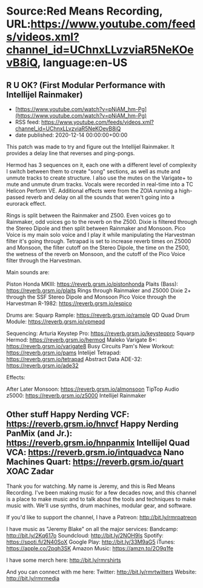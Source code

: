 # Source:Red Means Recording, URL:https://www.youtube.com/feeds/videos.xml?channel_id=UChnxLLvzviaR5NeKOevB8iQ, language:en-US

## R U OK? (First Modular Performance with Intellijel Rainmaker)
 - [https://www.youtube.com/watch?v=pNjAM_hm-Pg](https://www.youtube.com/watch?v=pNjAM_hm-Pg)
 - RSS feed: https://www.youtube.com/feeds/videos.xml?channel_id=UChnxLLvzviaR5NeKOevB8iQ
 - date published: 2020-12-14 00:00:00+00:00

This patch was made to try and figure out the Intellijel Rainmaker. It provides a delay line that reverses and ping-pongs.

Hermod has 3 sequences on it, each one with a different level of complexity I switch between them to create "song" sections, as well as mute and unmute tracks to create structure. I also use the mutes on the Varigate+ to mute and unmute drum tracks. Vocals were recorded in real-time into a TC Helicon Perform VE. Additional effects were from the ZOIA running a high-passed reverb and delay on all the sounds that weren't going into a eurorack effect.

Rings is split between the Rainmaker and Z500. Even voices go to Rainmaker, odd voices go to the reverb on the Z500. Dixie is filtered through the Stereo Dipole and then split between Rainmaker and Monsoon. Pico Voice is my main solo voice and I play it while manipulating the Harvestman filter it's going through. Tetrapad is set to increase reverb times on Z5000 and Monsoon, the filter cutoff on the Stereo Dipole, the time on the Z500, the wetness of the reverb on Monsoon, and the cutoff of the Pico Voice filter through the Harvestman.

Main sounds are: 

Piston Honda MKIII:  https://reverb.grsm.io/pistonhonda
Plaits (Bass): https://reverb.grsm.io/plaits
Rings through Rainmaker and Z5000
Dixie 2+ through the SSF Stereo Dipole and Monsoon
Pico Voice through the Harvestman R-1982: https://reverb.grsm.io/espico

Drums are: 
Squarp Rample: https://reverb.grsm.io/rample
QD Quad Drum Module: https://reverb.grsm.io/vpmeqd

Sequencing:
Arturia Keystep Pro: https://reverb.grsm.io/keysteppro
Squarp Hermod: https://reverb.grsm.io/hermod
Maleko Varigate 8+: https://reverb.grsm.io/varigate8
Busy Circuits Pam's New Workout: https://reverb.grsm.io/pams
Intelijel Tetrapad: https://reverb.grsm.io/tetrapad
Abstract Data ADE-32: https://reverb.grsm.io/ade32

Effects: 

After Later Monsoon: https://reverb.grsm.io/almonsoon
TipTop Audio z5000: https://reverb.grsm.io/z5000
Intellijel Rainmaker

Other stuff
Happy Nerding VCF: https://reverb.grsm.io/hnvcf
Happy Nerding PanMix (and Jr.): https://reverb.grsm.io/hnpanmix 
Intellijel Quad VCA: https://reverb.grsm.io/intquadvca
Nano Machines Quart: https://reverb.grsm.io/quart
XOAC Zadar
------------------------------------
Thank you for watching. My name is Jeremy, and this is Red Means Recording. I've been making music for a few decades now, and this channel is a place to make music and to talk about the tools and techniques to make music with. We'll use synths, drum machines, modular gear, and software. 

If you'd like to support the channel, I have a Patreon:  http://bit.ly/rmrpatreon

I have music as "Jeremy Blake" on all the major services: 
Bandcamp: http://bit.ly/2Kq617o
Soundcloud: http://bit.ly/2NOH9Is
Spotify: https://spoti.fi/2N40SoX
Google Play: http://bit.ly/33M9aG5
iTunes: https://apple.co/2pqh3SK
Amazon Music: https://amzn.to/2O9q1fe

I have some merch here: http://bit.ly/rmrshirts

And you can connect with me here: 
Twitter: http://bit.ly/rmrtwitters
Website: http://bit.ly/rmrmedia

